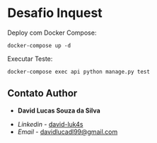 # Desafio Inquest

Deploy com Docker Compose:

```
docker-compose up -d
```

Executar Teste:

```
docker-compose exec api python manage.py test
```

## Contato Author
* **David Lucas Souza da Silva**
- *Linkedin* - [david-luk4s](https://www.linkedin.com/in/david-lucas-souz4/)
- *Email* - [davidlucadl99@gmail.com](https://mail.google.com/)
